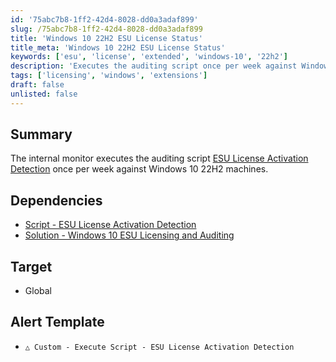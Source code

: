 ```yaml
---
id: '75abc7b8-1ff2-42d4-8028-dd0a3adaf899'
slug: /75abc7b8-1ff2-42d4-8028-dd0a3adaf899
title: 'Windows 10 22H2 ESU License Status'
title_meta: 'Windows 10 22H2 ESU License Status'
keywords: ['esu', 'license', 'extended', 'windows-10', '22h2']
description: 'Executes the auditing script once per week against Windows 10 22H2 machines.'
tags: ['licensing', 'windows', 'extensions']
draft: false
unlisted: false
---
```


## Summary

The internal monitor executes the auditing script [ESU License Activation Detection](/docs/634db1b5-58a2-4571-8873-74040c203d56) once per week against Windows 10 22H2 machines.

## Dependencies

- [Script - ESU License Activation Detection](/docs/634db1b5-58a2-4571-8873-74040c203d56)
- [Solution - Windows 10 ESU Licensing and Auditing](/docs/7fe6a52b-79fd-487b-8009-523996e74d11)

## Target

- Global

## Alert Template

- `△ Custom - Execute Script - ESU License Activation Detection`
